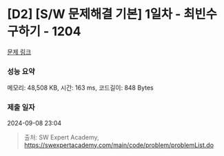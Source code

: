 # [D2] [S/W 문제해결 기본] 1일차 - 최빈수 구하기 - 1204 

[문제 링크](https://swexpertacademy.com/main/code/problem/problemDetail.do?contestProbId=AV13zo1KAAACFAYh) 

### 성능 요약

메모리: 48,508 KB, 시간: 163 ms, 코드길이: 848 Bytes

### 제출 일자

2024-09-08 23:04



> 출처: SW Expert Academy, https://swexpertacademy.com/main/code/problem/problemList.do